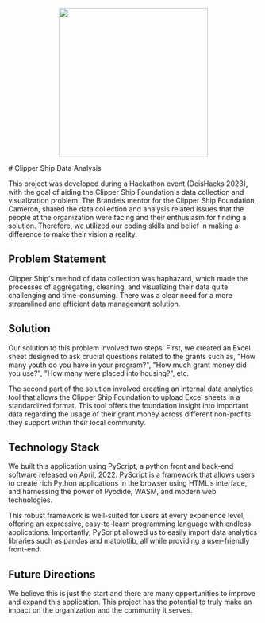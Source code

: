 <p align="center">
 <img src="/fontend/html/Images/logo.png" width="300" />
</p>
# Clipper Ship Data Analysis

This project was developed during a Hackathon event (DeisHacks 2023), with the goal of aiding the Clipper Ship Foundation's data collection and visualization problem. The Brandeis mentor for the Clipper Ship Foundation, Cameron, shared the data collection and analysis related issues that the people at the organization were facing and their enthusiasm for finding a solution. Therefore, we utilized our coding skills and belief in making a difference to make their vision a reality.


## Problem Statement
Clipper Ship's method of data collection was haphazard, which made the processes of aggregating, cleaning, and visualizing their data quite challenging and time-consuming. There was a clear need for a more streamlined and efficient data management solution.
## Solution
Our solution to this problem involved two steps. First, we created an Excel sheet designed to ask crucial questions related to the grants such as, "How many youth do you have in your program?", "How much grant money did you use?", "How many were placed into housing?", etc.

The second part of the solution involved creating an internal data analytics tool that allows the Clipper Ship Foundation to upload Excel sheets in a standardized format. This tool offers the foundation insight into important data regarding the usage of their grant money across different non-profits they support within their local community.
## Technology Stack
We built this application using PyScript, a python front and back-end software released on April, 2022. PyScript is a framework that allows users to create rich Python applications in the browser using HTML's interface, and harnessing the power of Pyodide, WASM, and modern web technologies.

This robust framework is well-suited for users at every experience level, offering an expressive, easy-to-learn programming language with endless applications. Importantly, PyScript allowed us to easily import data analytics libraries such as pandas and matplotlib, all while providing a user-friendly front-end.
## Future Directions
We believe this is just the start and there are many opportunities to improve and expand this application. This project has the potential to truly make an impact on the organization and the community it serves.
